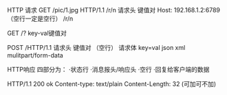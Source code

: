 HTTP 请求
GET /pic/1.jpg HTTP/1.1   /r/n
请求头 键值对
Host: 192.168.1.2:6789
（空行一定是空行）
/r/n

GET /?
key-val键值对


POST /HTTP/1.1
请求头 键值对
（空行）
请求体
key=val  json  xml mulitpart/form-data



HTTP响应
四部分为：
·状态行
·消息报头/响应头
·空行
·回复给客户端的数据

HTTP/1.1 200 ok
Content-type: text/plain
Content-Length: 32 (可加可不加)